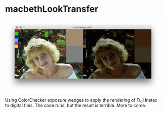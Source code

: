 # macbethLookTransfer

![Screengrab of result](https://github.com/hellothisistim/macbethLookTransfer/blob/master/img/Screen%20Shot%202018-01-29%20at%2010.44.02.png?raw=true)

Using ColorChecker exposure wedges to apply the rendering of Fuji Instax to digital files. The code runs, but the result is terrible. More to come.
